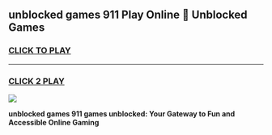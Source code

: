 
## unblocked games 911 Play Online 👋 Unblocked Games
<h3>
<a href="https://premium.freeplayer.one?title=unblocked_games_911&ref=19F">CLICK TO PLAY</a></h3>
<hr>

<h3>
<a href="https://premium.freeplayer.one?title=unblocked_games_911&ref=19F">CLICK 2 PLAY</a>
  
</h3>

<a href="https://premium.freeplayer.one?title=unblocked_games_911&ref=19F"><img src="https://clearcache.store/games.png"></a>


**unblocked games 911 games unblocked: Your Gateway to Fun and Accessible Online Gaming**
